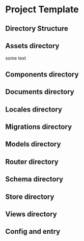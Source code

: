 # Project Template

## Directory Structure

## Assets directory
some text 

## Components directory

## Documents directory

## Locales directory

## Migrations directory

## Models directory

## Router directory

## Schema directory

## Store directory

## Views directory

## Config and entry


